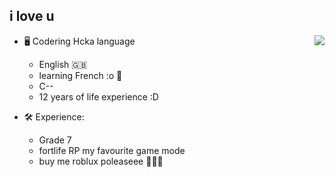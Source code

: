 

i love u
---

<a href="https://discord.com/users/173617721102041090">
  <img src="https://lanyard-profile-readme.vercel.app/api/173617721102041090?hideTimestamp=true&idleMessage=Just%20chillin'%20at%20the%20moment..." align="right" />
</a>

- 🖥️ Codering Hcka language
  - English 🇬🇧
  - learning French :o 🥖
  - C-- 
  - 12 years of life experience :D 

- 🛠 Experience:
  - Grade 7 
  - fortlife RP my favourite game mode
  - buy me roblux poleaseee 🥺🥺🥺
